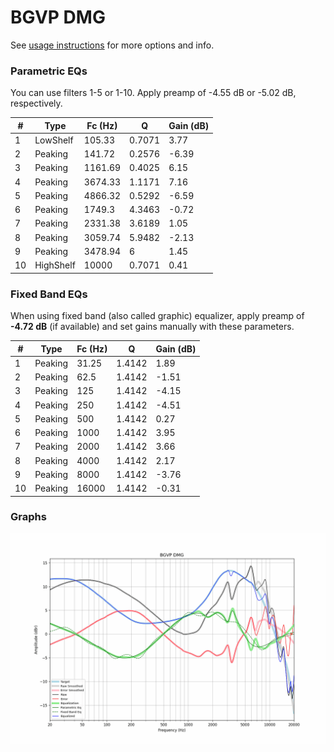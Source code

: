 # BGVP DMG
See [usage instructions](https://github.com/jaakkopasanen/AutoEq#usage) for more options and info.

### Parametric EQs
You can use filters 1-5 or 1-10. Apply preamp of -4.55 dB or -5.02 dB, respectively.

|   # | Type      |   Fc (Hz) |      Q |   Gain (dB) |
|-----|-----------|-----------|--------|-------------|
|   1 | LowShelf  |    105.33 | 0.7071 |        3.77 |
|   2 | Peaking   |    141.72 | 0.2576 |       -6.39 |
|   3 | Peaking   |   1161.69 | 0.4025 |        6.15 |
|   4 | Peaking   |   3674.33 | 1.1171 |        7.16 |
|   5 | Peaking   |   4866.32 | 0.5292 |       -6.59 |
|   6 | Peaking   |   1749.3  | 4.3463 |       -0.72 |
|   7 | Peaking   |   2331.38 | 3.6189 |        1.05 |
|   8 | Peaking   |   3059.74 | 5.9482 |       -2.13 |
|   9 | Peaking   |   3478.94 | 6      |        1.45 |
|  10 | HighShelf |  10000    | 0.7071 |        0.41 |

### Fixed Band EQs
When using fixed band (also called graphic) equalizer, apply preamp of **-4.72 dB** (if available) and set gains manually with these parameters.

|   # | Type    |   Fc (Hz) |      Q |   Gain (dB) |
|-----|---------|-----------|--------|-------------|
|   1 | Peaking |     31.25 | 1.4142 |        1.89 |
|   2 | Peaking |     62.5  | 1.4142 |       -1.51 |
|   3 | Peaking |    125    | 1.4142 |       -4.15 |
|   4 | Peaking |    250    | 1.4142 |       -4.51 |
|   5 | Peaking |    500    | 1.4142 |        0.27 |
|   6 | Peaking |   1000    | 1.4142 |        3.95 |
|   7 | Peaking |   2000    | 1.4142 |        3.66 |
|   8 | Peaking |   4000    | 1.4142 |        2.17 |
|   9 | Peaking |   8000    | 1.4142 |       -3.76 |
|  10 | Peaking |  16000    | 1.4142 |       -0.31 |

### Graphs
![](./BGVP%20DMG.png)
